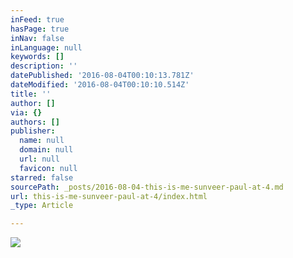 ```yaml
---
inFeed: true
hasPage: true
inNav: false
inLanguage: null
keywords: []
description: ''
datePublished: '2016-08-04T00:10:13.781Z'
dateModified: '2016-08-04T00:10:10.514Z'
title: ''
author: []
via: {}
authors: []
publisher:
  name: null
  domain: null
  url: null
  favicon: null
starred: false
sourcePath: _posts/2016-08-04-this-is-me-sunveer-paul-at-4.md
url: this-is-me-sunveer-paul-at-4/index.html
_type: Article

---
```

![](https://the-grid-user-content.s3-us-west-2.amazonaws.com/a440d17a-ff80-4a2b-8c35-7ceaa1a34d59.jpg)